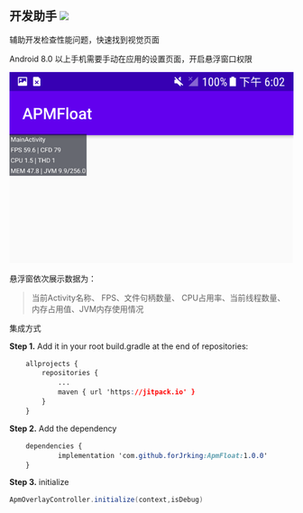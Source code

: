 ## 开发助手 [![](https://jitpack.io/v/forJrking/ApmFloat.svg)](https://jitpack.io/#forJrking/ApmFloat)

辅助开发检查性能问题，快速找到视觉页面

Android 8.0 以上手机需要手动在应用的设置页面，开启悬浮窗口权限

<img src="Screenshot_20200708-180228.png" alt="png"/>

悬浮窗依次展示数据为：

>当前Activity名称、
FPS、文件句柄数量、
CPU占用率、当前线程数量、
内存占用值、JVM内存使用情况

集成方式

**Step 1.** Add it in your root build.gradle at the end of repositories:

```css
	allprojects {
		repositories {
			...
			maven { url 'https://jitpack.io' }
		}
	}
```

**Step 2.** Add the dependency

```css
	dependencies {
	        implementation 'com.github.forJrking:ApmFloat:1.0.0'
	}
```

**Step 3.** initialize

```java
ApmOverlayController.initialize(context,isDebug)
```

